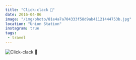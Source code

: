 ```yaml
---
title: "Click-clack 🚈"
date: 2016-04-06
image: "/img/photo/81e4a7a704333f58d9ab41121444753b.jpg"
location: "Union Station"
instagram: true
tags:
 - travel
---
```


![Click-clack 🚈](/img/photo/81e4a7a704333f58d9ab41121444753b.jpg)
